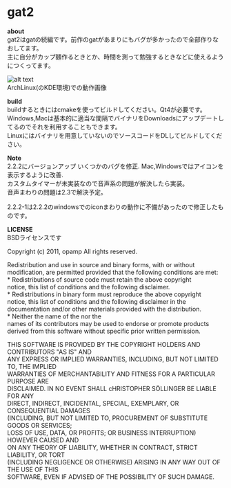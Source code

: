 gat2
====

**about**  
gat2はgatの続編です。前作のgatがあまりにもバグが多かったので全部作りなおしてます。  
主に自分がカップ麺作るときとか、時間を測って勉強するときなどに使えるようにつくってます。  


![alt text](http://dl.dropbox.com/u/23369413/pictures/gat2/png/gat.png)  
ArchLinux(のKDE環境)での動作画像


**build**  
buildするときにはcmakeを使ってビルドしてください。Qt4が必要です。  
Windows,Macは基本的に適当な間隔でバイナリをDownloadsにアップデートしてるのでそれを利用することもできます。  
Linuxにはバイナリを用意していないのでソースコードをDLしてビルドしてください。  

**Note**  
2.2.2にバージョンアップ いくつかのバグを修正. Mac,Windowsではアイコンを表示するように改善.  
カスタムタイマーが未実装なので音声系の問題が解決したら実装。  
音声まわりの問題は2.3で解決予定。   
  
2.2.2-1は2.2.2のwindowsでのiconまわりの動作に不備があったので修正したものです。  

**LICENSE**  
BSDライセンスです


Copyright (c) 2011, opamp
All rights reserved.

Redistribution and use in source and binary forms, with or without  
modification, are permitted provided that the following conditions are met:  
    * Redistributions of source code must retain the above copyright  
      notice, this list of conditions and the following disclaimer.  
    * Redistributions in binary form must reproduce the above copyright  
      notice, this list of conditions and the following disclaimer in the  
      documentation and/or other materials provided with the distribution.  
    * Neither the name of the <organization> nor the  
      names of its contributors may be used to endorse or promote products  
      derived from this software without specific prior written permission.  
  
THIS SOFTWARE IS PROVIDED BY THE COPYRIGHT HOLDERS AND CONTRIBUTORS "AS IS" AND  
ANY EXPRESS OR IMPLIED WARRANTIES, INCLUDING, BUT NOT LIMITED TO, THE IMPLIED  
WARRANTIES OF MERCHANTABILITY AND FITNESS FOR A PARTICULAR PURPOSE ARE  
DISCLAIMED. IN NO EVENT SHALL cHRISTOPHER SÖLLINGER BE LIABLE FOR ANY  
DIRECT, INDIRECT, INCIDENTAL, SPECIAL, EXEMPLARY, OR CONSEQUENTIAL DAMAGES  
(INCLUDING, BUT NOT LIMITED TO, PROCUREMENT OF SUBSTITUTE GOODS OR SERVICES;  
LOSS OF USE, DATA, OR PROFITS; OR BUSINESS INTERRUPTION) HOWEVER CAUSED AND  
ON ANY THEORY OF LIABILITY, WHETHER IN CONTRACT, STRICT LIABILITY, OR TORT  
(INCLUDING NEGLIGENCE OR OTHERWISE) ARISING IN ANY WAY OUT OF THE USE OF THIS  
SOFTWARE, EVEN IF ADVISED OF THE POSSIBILITY OF SUCH DAMAGE.  
